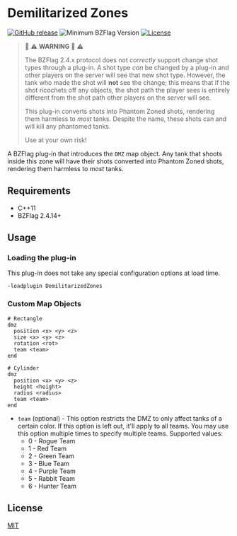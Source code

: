# Demilitarized Zones

[![GitHub release](https://img.shields.io/github/release/allejo/DemilitarizedZones.svg)](https://github.com/allejo/DemilitarizedZones/releases/latest)
![Minimum BZFlag Version](https://img.shields.io/badge/BZFlag-v2.4.14+-blue.svg)
[![License](https://img.shields.io/github/license/allejo/DemilitarizedZones.svg)](LICENSE.md)

> :rotating_light: :warning: **WARNING** :rotating_light: :warning:
>
> The BZFlag 2.4.x protocol does not *correctly* support change shot types through a plug-in. A shot type *can* be changed by a plug-in and other players on the server will see that new shot type. However, the tank who made the shot will **not** see the change; this means that if the shot ricochets off any objects, the shot path the player sees is entirely different from the shot path other players on the server will see.
>
> This plug-in converts shots into Phantom Zoned shots, rendering them harmless to *most* tanks. Despite the name, these shots can and will kill any phantomed tanks.
>
> Use at your own risk!

A BZFlag plug-in that introduces the `DMZ` map object. Any tank that shoots inside this zone will have their shots converted into Phantom Zoned shots, rendering them harmless to *most* tanks.

## Requirements

- C++11
- BZFlag 2.4.14+

## Usage

### Loading the plug-in

This plug-in does not take any special configuration options at load time.

```
-loadplugin DemilitarizedZones
```

### Custom Map Objects

```text
# Rectangle
dmz
  position <x> <y> <z>
  size <x> <y> <z>
  rotation <rot>
  team <team>
end
```

```text
# Cylinder
dmz
  position <x> <y> <z>
  height <height>
  radius <radius>
  team <team>
end
```

- `team` (optional) - This option restricts the DMZ to only affect tanks of a certain color. If this option is left out, it'll apply to all teams. You may use this option multiple times to specify multiple teams. Supported values:
  - 0 - Rogue Team
  - 1 - Red Team
  - 2 - Green Team
  - 3 - Blue Team
  - 4 - Purple Team
  - 5 - Rabbit Team
  - 6 - Hunter Team

## License

[MIT](LICENSE.md)
